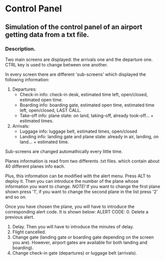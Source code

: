 # Control Panel

## Simulation of the control panel of an airport getting data from a txt file.

### Description.

Two main screens are displayed: the arrivals one and the departure one.
CTRL key is used to change between one another.

In every screen there are different 'sub-screens' which displayed the following information:
  
  1. Departures:
      - Check-in info: check-in desk, estimated time left, open/closed, estimated open time.
      - Boarding info: boarding gate, estimated open time, estimated time left, open/closed, LAST CALL.
      - Take-off info: plane state: on land, taking-off, already took-off... + estimated times.
  2. Arrivals:
      - Luggage info: luggage belt, estimated times, open/closed
      - Landing info: landing gate and plane state: already in air, landing, on land... + estimated time.
      
Sub-screens are changed automathically every little time.
      
Planes information is read from two differents .txt files. which contain about 40 different planes info each.

Plus, this information can be modified with the alert menu. Press ALT to deploy it.
Then you can introduce the number of the plane whose information you want to change.
*NOTE!* If you want to change the first plane shown press '1', if you want to change the second plane in the list press '2' and so on.

Once you have chosen the plane, you will have to introduce the corresponding alert code. It is shown below:
ALERT CODE:
  0. Delete a previous alert.
  1. Delay. Then you will have to introduce the minutes of delay.
  2. Flight cancelled.
  3. Change gate (landing gate or boarding gate depending on the screen you are). However, airport gates are available for both landing and boarding).
  4. Change check-in gate (departures) or luggage belt (arrivals).



